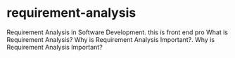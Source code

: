 # requirement-analysis
Requirement Analysis in Software Development.
this is front end pro 
What is Requirement Analysis?
Why is Requirement Analysis Important?.
Why is Requirement Analysis Important?
